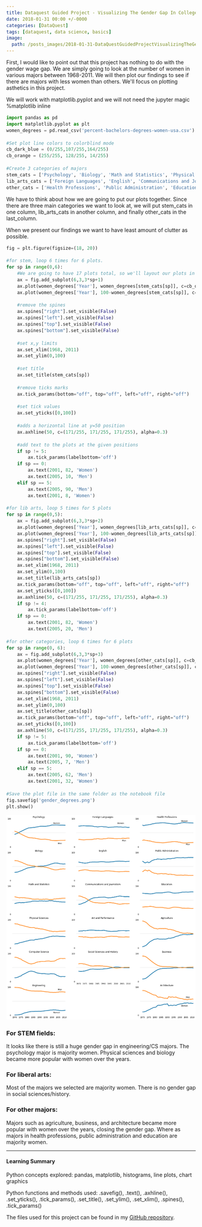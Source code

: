 ```yaml
---
title: Dataquest Guided Project - Visualizing The Gender Gap In College Degrees
date: 2018-01-31 00:00 +/-0000
categories: [DataQuest]
tags: [dataquest, data science, basics]
image:
  path: /posts_images/2018-01-31-DataQuestGuidedProjectVisualizingTheGenderGapInCollegeDegrees/cover.png
---
```



First, I would like to point out that this project has nothing to do with the gender wage gap. We are simply going to look at the number of women in various majors between 1968-2011. We will then plot our findings to see if there are majors with less women than others. We'll focus on plotting asthetics in this project. 

We will work with matplotlib.pyplot and we will not need the jupyter magic %matplotlib inline


```python
import pandas as pd
import matplotlib.pyplot as plt
women_degrees = pd.read_csv('percent-bachelors-degrees-women-usa.csv')

#Set plot line colors to colorblind mode
cb_dark_blue = (0/255,107/255,164/255)
cb_orange = (255/255, 128/255, 14/255)

#Create 3 categories of majors
stem_cats = ['Psychology', 'Biology', 'Math and Statistics', 'Physical Sciences', 'Computer Science', 'Engineering', 'Computer Science']
lib_arts_cats = ['Foreign Languages', 'English', 'Communications and Journalism', 'Art and Performance', 'Social Sciences and History']
other_cats = ['Health Professions', 'Public Administration', 'Education', 'Agriculture','Business', 'Architecture']
```

We have to think about how we are going to put our plots together. Since there are three main categories we want to look at, we will put stem_cats in one column, lib_arts_cats in another column, and finally other_cats in the last_column.

When we present our findings we want to have least amount of clutter as possible.


```python
fig = plt.figure(figsize=(18, 20))

#for stem, loop 6 times for 6 plots.                 
for sp in range(0,6):
    #We are going to have 17 plots total, so we'll layout our plots in a 6 rows 3 columns format.
    ax = fig.add_subplot(6,3,3*sp+1)
    ax.plot(women_degrees['Year'], women_degrees[stem_cats[sp]], c=cb_dark_blue, label='Women', linewidth=3)
    ax.plot(women_degrees['Year'], 100-women_degrees[stem_cats[sp]], c=cb_orange, label='Men', linewidth=3)
    
    #remove the spines
    ax.spines["right"].set_visible(False)    
    ax.spines["left"].set_visible(False)
    ax.spines["top"].set_visible(False)    
    ax.spines["bottom"].set_visible(False)
    
    #set x,y limits
    ax.set_xlim(1968, 2011)
    ax.set_ylim(0,100)
    
    #set title
    ax.set_title(stem_cats[sp])
    
    #remove ticks marks
    ax.tick_params(bottom="off", top="off", left="off", right="off")
    
    #set tick values
    ax.set_yticks([0,100])
    
    #adds a horizontal line at y=50 position
    ax.axhline(50, c=(171/255, 171/255, 171/255), alpha=0.3)
    
    #add text to the plots at the given positions
    if sp != 5:
        ax.tick_params(labelbottom='off')
    if sp == 0:
        ax.text(2001, 82, 'Women')
        ax.text(2005, 10, 'Men')
    elif sp == 5:
        ax.text(2005, 90, 'Men')
        ax.text(2001, 8, 'Women')

#for lib arts, loop 5 times for 5 plots        
for sp in range(0,5):
    ax = fig.add_subplot(6,3,3*sp+2)
    ax.plot(women_degrees['Year'], women_degrees[lib_arts_cats[sp]], c=cb_dark_blue, label='Women', linewidth=3)
    ax.plot(women_degrees['Year'], 100-women_degrees[lib_arts_cats[sp]], c=cb_orange, label='Men', linewidth=3)
    ax.spines["right"].set_visible(False)    
    ax.spines["left"].set_visible(False)
    ax.spines["top"].set_visible(False)    
    ax.spines["bottom"].set_visible(False)
    ax.set_xlim(1968, 2011)
    ax.set_ylim(0,100)
    ax.set_title(lib_arts_cats[sp])
    ax.tick_params(bottom="off", top="off", left="off", right="off")
    ax.set_yticks([0,100])
    ax.axhline(50, c=(171/255, 171/255, 171/255), alpha=0.3)
    if sp != 4:
        ax.tick_params(labelbottom='off')
    if sp == 0:
        ax.text(2001, 82, 'Women')
        ax.text(2005, 20, 'Men')
        
#for other categories, loop 6 times for 6 plots       
for sp in range(0, 6):
    ax = fig.add_subplot(6,3,3*sp+3)
    ax.plot(women_degrees['Year'], women_degrees[other_cats[sp]], c=cb_dark_blue, label='Women', linewidth=3)
    ax.plot(women_degrees['Year'], 100-women_degrees[other_cats[sp]], c=cb_orange, label='Men', linewidth=3)
    ax.spines["right"].set_visible(False)    
    ax.spines["left"].set_visible(False)
    ax.spines["top"].set_visible(False)    
    ax.spines["bottom"].set_visible(False)
    ax.set_xlim(1968, 2011)
    ax.set_ylim(0,100)
    ax.set_title(other_cats[sp])
    ax.tick_params(bottom="off", top="off", left="off", right="off")
    ax.set_yticks([0,100])
    ax.axhline(50, c=(171/255, 171/255, 171/255), alpha=0.3)
    if sp != 5:
        ax.tick_params(labelbottom='off')
    if sp == 0:
        ax.text(2001, 90, 'Women')
        ax.text(2005, 7, 'Men')
    elif sp == 5:
        ax.text(2005, 62, 'Men')
        ax.text(2001, 32, 'Women')     

#Save the plot file in the same folder as the notebook file
fig.savefig('gender_degrees.png')
plt.show()
```


    
![png](/posts_images/2018-01-31-DataQuestGuidedProjectVisualizingTheGenderGapInCollegeDegrees/output_3_0.png)
    


### For STEM fields:

It looks like there is still a huge gender gap in engineering/CS majors. The psychology major is majority women. Physical sciences and biology became more popular with women over the years.

### For liberal arts:

Most of the majors we selected are majority women. There is no gender gap in social sciences/history.

### For other majors:

Majors such as agriculture, business, and architecture became more popular with women over the years, closing the gender gap. Where as majors in health professions, public administration and education are majority women.

---

#### Learning Summary

Python concepts explored: pandas, matplotlib, histograms, line plots, chart graphics

Python functions and methods used: .savefig(), .text(), .axhline(), .set_yticks(), .tick_params(), .set_title(), .set_ylim(), .set_xlim(), .spines(), .tick_params()

The files used for this project can be found in my [GitHub repository](https://github.com/sengkchu/Dataquest-Guided-Projects-Solutions/tree/master/Guided%20Project_%20Visualizing%20The%20Gender%20Gap%20In%20College%20Degrees).

